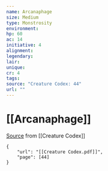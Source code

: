 ```yaml
---
name: Arcanaphage
size: Medium
type: Monstrosity
environment: 
hp: 60
ac: 14
initiative: 4
alignment: 
legendary: 
lair: 
unique: 
cr: 4
tags: 
source: "Creature Codex: 44"
url: ""
---
```

# [[Arcanaphage]]

[Source](zotero://open-pdf/library/items/NTNKJRHG?page=44) from [[Creature Codex]]

```pdf
{
	"url": "[[Creature Codex.pdf]]",
	"page": [44]
}
```

